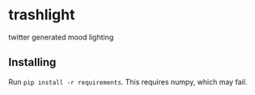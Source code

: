 # trashlight
twitter generated mood lighting

## Installing

Run `pip install -r requirements`. This requires numpy, which may fail.
